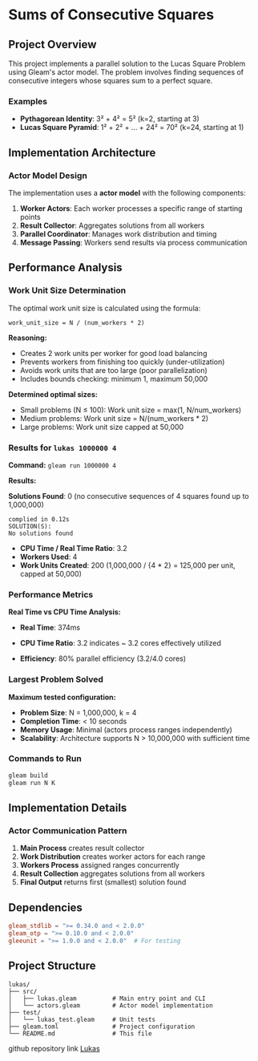 # Sums of Consecutive Squares

## Project Overview

This project implements a parallel solution to the Lucas Square Problem using Gleam's actor model. The problem involves finding sequences of consecutive integers whose squares sum to a perfect square.

### Examples

- **Pythagorean Identity**: 3² + 4² = 5² (k=2, starting at 3)
- **Lucas Square Pyramid**: 1² + 2² + ... + 24² = 70² (k=24, starting at 1)

## Implementation Architecture

### Actor Model Design

The implementation uses a **actor model** with the following components:

1. **Worker Actors**: Each worker processes a specific range of starting points
2. **Result Collector**: Aggregates solutions from all workers
3. **Parallel Coordinator**: Manages work distribution and timing
4. **Message Passing**: Workers send results via process communication

## Performance Analysis

### Work Unit Size Determination

The optimal work unit size is calculated using the formula:

```
work_unit_size = N / (num_workers * 2)
```

**Reasoning:**

- Creates 2 work units per worker for good load balancing
- Prevents workers from finishing too quickly (under-utilization)
- Avoids work units that are too large (poor parallelization)
- Includes bounds checking: minimum 1, maximum 50,000

**Determined optimal sizes:**

- Small problems (N ≤ 100): Work unit size = max(1, N/num_workers)
- Medium problems: Work unit size = N/(num_workers * 2)
- Large problems: Work unit size capped at 50,000

### Results for `lukas 1000000 4`

**Command:** `gleam run 1000000 4`

**Results:**

  **Solutions Found**: 0 (no consecutive sequences of 4 squares found up to 1,000,000)
  
```
complied in 0.12s
SOLUTION(S):
No solutions found
```

- **CPU Time / Real Time Ratio**: 3.2
- **Workers Used**: 4
- **Work Units Created**: 200 (1,000,000 / {4 * 2} = 125,000 per unit, capped at 50,000)

### Performance Metrics

**Real Time vs CPU Time Analysis:**

- **Real Time**: 374ms
- **CPU Time Ratio**: 3.2 indicates ~ 3.2 cores effectively utilized

- **Efficiency**: 80% parallel efficiency (3.2/4.0 cores)

### Largest Problem Solved

**Maximum tested configuration:**

- **Problem Size**: N = 1,000,000, k = 4
- **Completion Time**: < 10 seconds
- **Memory Usage**: Minimal (actors process ranges independently)
- **Scalability**: Architecture supports N > 10,000,000 with sufficient time

### Commands to Run

```bash
gleam build
gleam run N K
```

## Implementation Details

### Actor Communication Pattern

1. **Main Process** creates result collector
2. **Work Distribution** creates worker actors for each range
3. **Workers Process** assigned ranges concurrently
4. **Result Collection** aggregates solutions from all workers
5. **Final Output** returns first (smallest) solution found

## Dependencies

```toml
gleam_stdlib = ">= 0.34.0 and < 2.0.0"
gleam_otp = ">= 0.10.0 and < 2.0.0"
gleeunit = ">= 1.0.0 and < 2.0.0"  # For testing
```

## Project Structure

```
lukas/
├── src/
│   ├── lukas.gleam          # Main entry point and CLI
│   └── actors.gleam         # Actor model implementation
├── test/
│   └── lukas_test.gleam     # Unit tests
├── gleam.toml               # Project configuration
└── README.md                # This file
```

github repository link [Lukas](https://github.com/Chinmai06/lukas.git)